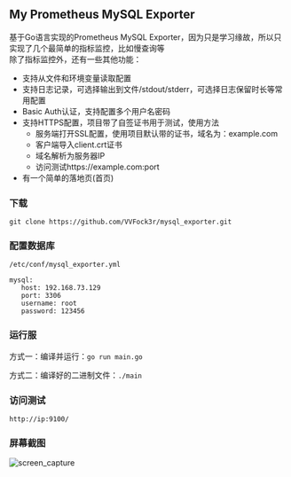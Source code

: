 ## My Prometheus MySQL Exporter
基于Go语言实现的Prometheus MySQL Exporter，因为只是学习缘故，所以只实现了几个最简单的指标监控，比如慢查询等  
除了指标监控外，还有一些其他功能：
* 支持从文件和环境变量读取配置
* 支持日志记录，可选择输出到文件/stdout/stderr，可选择日志保留时长等常用配置
* Basic Auth认证，支持配置多个用户名密码
* 支持HTTPS配置，项目带了自签证书用于测试，使用方法
  * 服务端打开SSL配置，使用项目默认带的证书，域名为：example.com
  * 客户端导入client.crt证书
  * 域名解析为服务器IP
  * 访问测试https://example.com:port
* 有一个简单的落地页(首页)

### 下载
`git clone https://github.com/VVFock3r/mysql_exporter.git`

### 配置数据库
`/etc/conf/mysql_exporter.yml`  

```
mysql:  
   host: 192.168.73.129  
   port: 3306
   username: root
   password: 123456
```
### 运行服
方式一：编译并运行：`go run main.go`

方式二：编译好的二进制文件：`./main`



### 访问测试
`http://ip:9100/`

### 屏幕截图

![screen_capture](https://raw.github.com/VVFock3r/mysql_exporte/docs/screen_capture.png)


